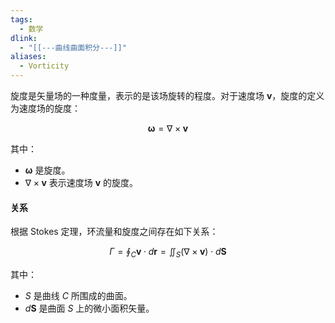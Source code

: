 ```yaml
---
tags:
  - 数学
dlink:
  - "[[---曲线曲面积分---]]"
aliases:
  - Vorticity
---
```

旋度是矢量场的一种度量，表示的是该场旋转的程度。对于速度场 $\mathbf{v}$，旋度的定义为速度场的旋度：

$$
\mathbf{\omega} = \nabla \times \mathbf{v}
$$

其中：
- $\mathbf{\omega}$ 是旋度。
- $\nabla \times \mathbf{v}$ 表示速度场 $\mathbf{v}$ 的旋度。

#### 关系
根据 Stokes 定理，环流量和旋度之间存在如下关系：

$$
\Gamma = \oint_C \mathbf{v} \cdot d\mathbf{r} = \iint_S (\nabla \times \mathbf{v}) \cdot d\mathbf{S}
$$

其中：
- $S$ 是曲线 $C$ 所围成的曲面。
- $d\mathbf{S}$ 是曲面 $S$ 上的微小面积矢量。
